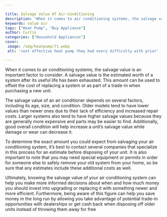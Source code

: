 ```yaml
---

title: Salvage Value Of Air-Conditioning
description: "When it comes to air conditioning systems, the salvage value is an important factor to consider. A salvage value is the estimated ...swipe up to find out"
keywords: value air
tags: ["Heat Pump", "Buy Appliance"]
author: Curtis
categories: ["Household Appliances"]
cover: 
 image: /img/heatpump/71.webp
 alt: 'cost effective heat pump they had every difficulty with prior'

---
```


When it comes to air conditioning systems, the salvage value is an important factor to consider. A salvage value is the estimated worth of a system after its useful life has been exhausted. This amount can be used to offset the cost of replacing a system or as part of a trade-in when purchasing a new unit.

The salvage value of an air conditioner depends on several factors, including its age, size, and condition. Older models tend to have lower values than newer ones due to their lack of efficiency and increased repair costs. Larger systems also tend to have higher salvage values because they are generally more expensive and parts may be easier to find. Additionally, good overall condition will help increase a unit’s salvage value while damage or wear can decrease it.

To determine the exact amount you could expect from salvaging your air conditioning system, it’s best to contact several companies that specialize in this process for an estimate before disposing of your unit. It is also important to note that you may need special equipment or permits in order for someone else to safely remove your old system from your home, so be sure that any estimates include these additional costs as well.

Ultimately, knowing the salvage value of your air conditioning system can help you make more informed decisions about when and how much money you should invest into upgrading or replacing it with something newer and more efficient. Furthermore, being aware of this figure can help you save money in the long run by allowing you take advantage of potential trade-in opportunities with dealerships or get cash back when disposing off older units instead of throwing them away for free
